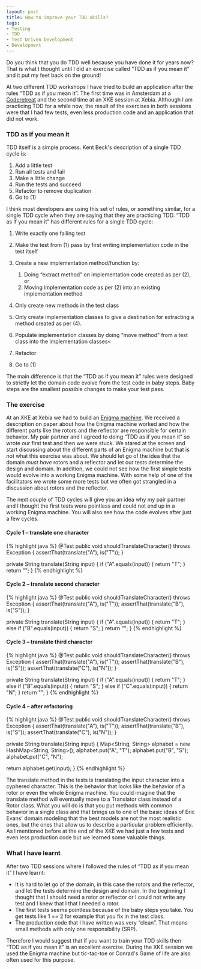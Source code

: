 ```yaml
---
layout: post
title: How to improve your TDD skills?
tags:
- Testing
- TDD
- Test Driven Development
- Development
---
```


Do you think that you do TDD well because you have done it for years now? That is what I thought until I did an exercise called “TDD as if you mean it” and it put my feet back on the ground!

At two different TDD workshops I have tried to build an application after the rules “TDD as if you mean it”. The first time was in Amsterdam at a <a href="http://coderetreat.org/about" target="_blank">Coderetreat</a> and the second time at an XKE session at Xebia. Although I am practicing TDD for a while now, the result of the exercises in both sessions were that I had few tests, even less production code and an application that did not work.

### TDD as if you mean it
TDD itself is a simple process. Kent Beck's description of a single TDD cycle is:

1. Add a little test
2. Run all tests and fail
3. Make a little change
4. Run the tests and succeed
5. Refactor to remove duplication
6. Go to (1)

I think most developers are using this set of rules, or something similar, for a single TDD cycle when they are saying that they are practicing TDD. “TDD as if you mean it” has different rules for a single TDD cycle:


1. Write exactly one failing test
2. Make the test from (1) pass by first writing implementation code in the test itself
3. Create a new implementation method/function by:

   1. Doing “extract method” on implementation code created as per (2), or
   2. Moving implementation code as per (2) into an existing implementation method
4. Only create new methods in the test class
5. Only create implementation classes to give a destination for extracting a method created as per (4).
6. Populate implementation classes by doing “move method” from a test class into the implementation classes<
7. Refactor
8. Go to (1)

The main difference is that the “TDD as if you mean it” rules were designed to strictly let the domain code evolve from the test code in baby steps. Baby steps are the smallest possible changes to make your test pass.

### The exercise
At an XKE at Xebia we had to build an <a href="http://en.wikipedia.org/wiki/Enigma_machine" target="_blank">Enigma machine</a>. We received a description on paper about how the Enigma machine worked and how the different parts like the rotors and the reflector are responsible for certain behavior. My pair partner and I agreed to doing “TDD as if you mean it” so wrote our first test and then we were stuck. We stared at the screen and start discussing about the different parts of an Enigma machine but that is not what this exercise was about. We should let go of the idea that the domain *must have* rotors and a reflector and let our tests determine the design and domain. In addition, we could not see how the first simple tests would evolve into a working Enigma machine. With some help of one of the facilitators we wrote some more tests but we often got strangled in a discussion about rotors and the reflector.

The next couple of TDD cycles will give you an idea why my pair partner and I thought the first tests were pointless and could not end up in a working Enigma machine. You will also see how the code evolves after just a few cycles.

#### Cycle 1 – translate one character
{% highlight java %}
@Test
public void shouldTranslateCharacter() throws Exception {
  assertThat(translate("A"), is("T"));
}

private String translate(String input) {
  if ("A".equals(input)) {
    return "T";
  }
  return "";
}
{% endhighlight %}

#### Cycle 2 – translate second character
{% highlight java %}
@Test
public void shouldTranslateCharacter() throws Exception {
  assertThat(translate("A"), is("T"));
  assertThat(translate("B"), is("S"));
}

private String translate(String input) {
  if ("A".equals(input)) {
    return "T";
  } else if ("B".equals(input)) {
    return "S";
  }
  return "";
}
{% endhighlight %}

#### Cycle 3 – translate third character
{% highlight java %}
@Test
public void shouldTranslateCharacter() throws Exception {
  assertThat(translate("A"), is("T"));
  assertThat(translate("B"), is("S"));
  assertThat(translate("C"), is("N"));
}

private String translate(String input) {
  if ("A".equals(input)) {
    return "T";
  } else if ("B".equals(input)) {
    return "S";
  } else if ("C".equals(input)) {
    return "N";
  }
  return "";
}
{% endhighlight %}

#### Cycle 4 – after refactoring
{% highlight java %}
@Test
public void shouldTranslateCharacter() throws Exception {
  assertThat(translate("A"), is("T"));
  assertThat(translate("B"), is("S"));
  assertThat(translate("C"), is("N"));
}

private String translate(String input) {
  Map<String, String> alphabet = new HashMap<String, String>();
  alphabet.put("A", "T");
  alphabet.put("B", "S");
  alphabet.put("C", "N");

  return alphabet.get(input);
}
{% endhighlight %}

The translate method in the tests is translating the input character into a cyphered character. This is the behavior that looks like the behavior of a rotor or even the whole Enigma machine. You could imagine that the translate method will eventually move to a Translator class instead of a Rotor class. What you will do is that you put methods with common behavior in a single class and that brings us to one of the basic ideas of Eric Evans' domain modeling that the best models are not the most realistic ones, but the ones that allow us to describe a particular problem efficiently. As I mentioned before at the end of the XKE we had just a few tests and even less production code but we learned some valuable things.

### What I have learnt
After two TDD sessions where I followed the rules of “TDD as if you mean it” I have learnt:

* It is hard to let go of the domain, in this case the rotors and the reflector, and let the tests determine the design and domain. In the beginning I thought that I should need a rotor or reflector or I could not write any test and I knew that I that I needed a rotor.
* The first tests seems pointless because of the baby steps you take. You get tests like 1 == 2 for example that you fix in the test class.
* The production code that I have written was very “clean”. That means small methods with only one responsibility (SRP).

Therefore I would suggest that if you want to train your TDD skills then “TDD as if you mean it” is an excellent exercise. During the XKE session we used the Enigma machine but tic-tac-toe or Conrad's Game of life are also often used for this purpose.
